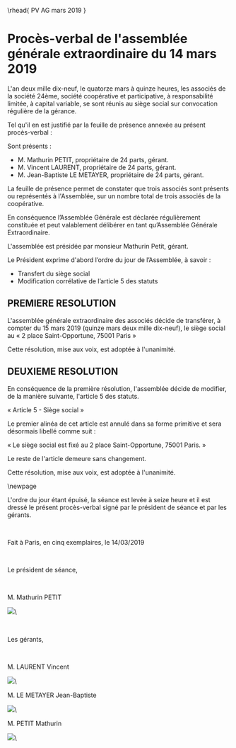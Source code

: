 \rhead{ PV AG mars 2019 }

# Procès-verbal de l'assemblée générale extraordinaire du 14 mars 2019

L'an deux mille dix-neuf, le quatorze mars à quinze heures, les associés de la société 24ème, société coopérative et participative, à responsabilité limitée, à capital variable, se sont réunis au siège social sur convocation régulière de la gérance.

Tel qu'il en est justifié par la feuille de présence annexée au présent procès-verbal :

Sont présents :

- M. Mathurin PETIT, propriétaire de 24 parts, gérant.
- M. Vincent LAURENT, propriétaire de 24 parts, gérant.
- M. Jean-Baptiste LE METAYER, propriétaire de 24 parts, gérant.

La feuille de présence permet de constater que trois associés sont présents ou représentés à l'Assemblée, sur un nombre total de trois associés de la coopérative.

En conséquence l’Assemblée Générale est déclarée régulièrement constituée et peut valablement délibérer en tant qu’Assemblée Générale Extraordinaire.

L'assemblée est présidée par monsieur Mathurin Petit, gérant.

Le Président exprime d'abord l’ordre du jour de l’Assemblée, à savoir :

-   Transfert du siège social
-   Modification corrélative de l’article 5 des statuts

## PREMIERE RESOLUTION

L'assemblée générale extraordinaire des associés décide de transférer, à
compter du 15 mars 2019 (quinze mars deux mille dix-neuf), le siège social au « 2 place Saint-Opportune, 75001 Paris »

Cette résolution, mise aux voix, est adoptée à l'unanimité.

## DEUXIEME RESOLUTION

En conséquence de la première résolution, l'assemblée décide de
modifier, de la manière suivante, l'article 5 des statuts.

« Article 5 - Siège social »

Le premier alinéa de cet article est annulé dans sa forme primitive et
sera désormais libellé comme suit :

« Le siège social est fixé au 2 place Saint-Opportune, 75001 Paris. »

Le reste de l'article demeure sans changement.

Cette résolution, mise aux voix, est adoptée à l'unanimité.

\newpage

L'ordre du jour étant épuisé, la séance est levée à seize heure et
il est dressé le présent procès-verbal signé par le président de séance
et par les gérants.

&nbsp;

Fait à Paris, en cinq exemplaires, le 14/03/2019

&nbsp;

Le président de séance,

&nbsp;

M. Mathurin PETIT

![](images/signature_lu_approuve_3.jpg)\

&nbsp;

Les gérants,

&nbsp;

M. LAURENT Vincent

![](images/signature_lu_approuve_1.jpg)\

M. LE METAYER Jean-Baptiste

![](images/signature_lu_approuve_2.jpg)\

M. PETIT Mathurin

![](images/signature_lu_approuve_3.jpg)\
